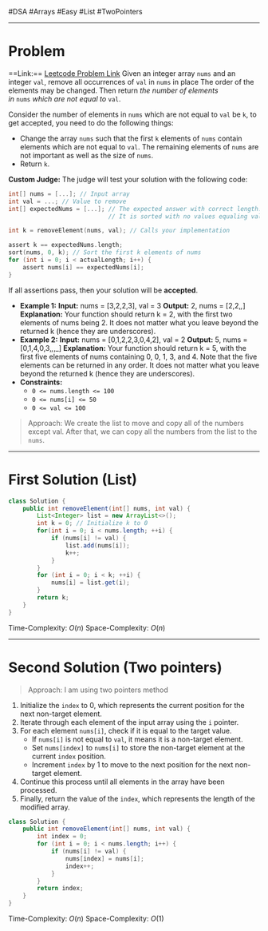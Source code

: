 #DSA #Arrays #Easy #List #TwoPointers 
___
# Problem
==Link:== [Leetcode Problem Link](https://leetcode.com/problems/remove-element/?envType=problem-list-v2&envId=array)
Given an integer array `nums` and an integer `val`, remove all occurrences of `val` in `nums` in place The order of the elements may be changed. Then return _the number of elements in_ `nums` _which are not equal to_ `val`.

Consider the number of elements in `nums` which are not equal to `val` be `k`, to get accepted, you need to do the following things:
- Change the array `nums` such that the first `k` elements of `nums` contain elements which are not equal to `val`. The remaining elements of `nums` are not important as well as the size of `nums`.
- Return `k`.

**Custom Judge:**
The judge will test your solution with the following code:
```C
int[] nums = [...]; // Input array
int val = ...; // Value to remove
int[] expectedNums = [...]; // The expected answer with correct length.
                            // It is sorted with no values equaling val.

int k = removeElement(nums, val); // Calls your implementation

assert k == expectedNums.length;
sort(nums, 0, k); // Sort the first k elements of nums
for (int i = 0; i < actualLength; i++) {
    assert nums[i] == expectedNums[i];
}
```
If all assertions pass, then your solution will be **accepted**.
- **Example 1:**
**Input:** nums = [3,2,2,3], val = 3
**Output:** 2, nums = [2,2,_,_]
**Explanation:** Your function should return k = 2, with the first two elements of nums being 2.
It does not matter what you leave beyond the returned k (hence they are underscores).
- **Example 2:**
**Input:** nums = [0,1,2,2,3,0,4,2], val = 2
**Output:** 5, nums = [0,1,4,0,3,_,_,_]
**Explanation:** Your function should return k = 5, with the first five elements of nums containing 0, 0, 1, 3, and 4.
Note that the five elements can be returned in any order.
It does not matter what you leave beyond the returned k (hence they are underscores).
- **Constraints:**
	- `0 <= nums.length <= 100`
	- `0 <= nums[i] <= 50`
	- `0 <= val <= 100`

> Approach:
> We create the list to move and copy all of the numbers except val. After that, we can copy all the numbers from the list to the `nums`.

___
# First Solution (List)
```Java
class Solution {
    public int removeElement(int[] nums, int val) {
        List<Integer> list = new ArrayList<>();
        int k = 0; // Initialize k to 0
        for(int i = 0; i < nums.length; ++i) {
            if (nums[i] != val) {
                list.add(nums[i]);
                k++;
            }
        }
        for (int i = 0; i < k; ++i) {
            nums[i] = list.get(i);
        }
        return k;
    }
}
```
Time-Complexity: $O(n)$
Space-Complexity: $O(n)$
___
# Second Solution (Two pointers)
>Approach: I am using two pointers method
1. Initialize the `index` to 0, which represents the current position for the next non-target element.
2. Iterate through each element of the input array using the `i` pointer.
3. For each element `nums[i]`, check if it is equal to the target value.
    - If `nums[i]` is not equal to `val`, it means it is a non-target element.
    - Set `nums[index]` to `nums[i]` to store the non-target element at the current `index` position.
    - Increment `index` by 1 to move to the next position for the next non-target element.
4. Continue this process until all elements in the array have been processed.
5. Finally, return the value of the `index`, which represents the length of the modified array.
```java
class Solution {
    public int removeElement(int[] nums, int val) {
        int index = 0;
        for (int i = 0; i < nums.length; i++) {
            if (nums[i] != val) {
                nums[index] = nums[i];
                index++;
            }
        }
        return index;
    }
}
```
Time-Complexity: $O(n)$
Space-Complexity: $O(1)$
